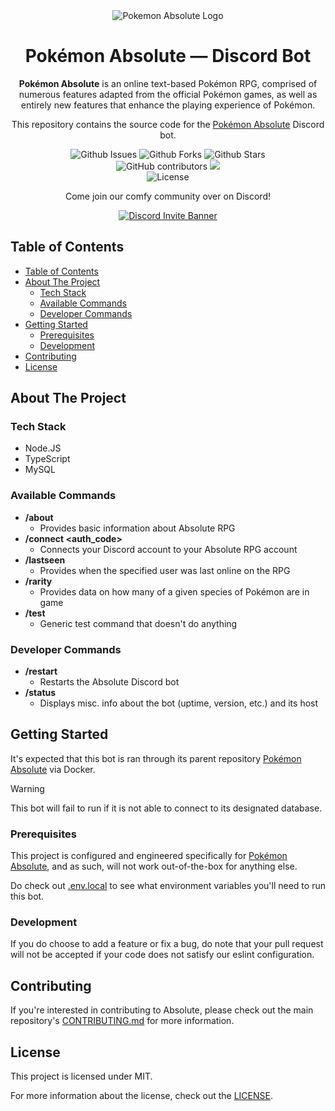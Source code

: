 <div align="center">
  <img src="https://github.com/Toxocious/Absolute/raw/master/app/images/Assets/banner.png" title="Pokemon Absolute Logo" alt="Pokemon Absolute Logo" />
  <h1 align="center">Pok&eacute;mon Absolute &mdash; Discord Bot</h1>

  **Pok&eacute;mon Absolute** is an online text-based Pok&eacute;mon RPG, comprised of numerous features adapted from the official Pok&eacute;mon games, as well as entirely new features that enhance the playing experience of Pok&eacute;mon.

  This repository contains the source code for the [Pok&eacute;mon Absolute](https://github.com/Toxocious/Absolute) Discord bot.

  <img alt="Github Issues" src="https://img.shields.io/github/issues/Toxocious/Absolute-Discord-Bot?style=for-the-badge&logo=appveyor" />
  <img alt="Github Forks" src="https://img.shields.io/github/forks/Toxocious/Absolute-Discord-Bot?style=for-the-badge&logo=appveyor" />
  <img alt="Github Stars" src="https://img.shields.io/github/stars/Toxocious/Absolute-Discord-Bot?style=for-the-badge&logo=appveyor" />
  <br />

  <img alt="GitHub contributors" src="https://img.shields.io/github/contributors/Toxocious/Absolute-Discord-Bot?style=for-the-badge">
  <a href="https://visitorbadge.io/status?path=https%3A%2F%2Fgithub.com%2FToxocious%2FAbsolute-Discord-Bot">
    <img src="https://api.visitorbadge.io/api/visitors?path=https%3A%2F%2Fgithub.com%2FToxocious%2FAbsolute&label=Views&countColor=%234a618f&labelStyle=upper" />
  </a>
  <br />

  <img alt="License" src="https://img.shields.io/github/license/Toxocious/Absolute-Discord-Bot?style=for-the-badge&logo=appveyor" />

  Come join our comfy community over on Discord!

  <a href="https://discord.gg/SHnvbsS" target="_blank">
    <img src="https://discord.com/api/guilds/269182206621122560/widget.png?style=banner2" alt="Discord Invite Banner" />
  </a>
</div>



## Table of Contents
- [Table of Contents](#table-of-contents)
- [About The Project](#about-the-project)
  - [Tech Stack](#tech-stack)
  - [Available Commands](#available-commands)
  - [Developer Commands](#developer-commands)
- [Getting Started](#getting-started)
  - [Prerequisites](#prerequisites)
  - [Development](#development)
- [Contributing](#contributing)
- [License](#license)



## About The Project
### Tech Stack
- Node.JS
- TypeScript
- MySQL

### Available Commands
- **/about**
  - Provides basic information about Absolute RPG
- **/connect <auth_code>**
  - Connects your Discord account to your Absolute RPG account
- **/lastseen <user>**
  - Provides when the specified user was last online on the RPG
- **/rarity <species> <forme OPTIONAL>**
  - Provides data on how many of a given species of Pok&eacute;mon are in game
- **/test**
  - Generic test command that doesn't do anything

### Developer Commands
- **/restart**
  - Restarts the Absolute Discord bot
- **/status**
  - Displays misc. info about the bot (uptime, version, etc.) and its host



## Getting Started
It's expected that this bot is ran through its parent repository [Pok&eacute;mon Absolute](https://github.com/Toxocious/Absolute) via Docker.

> [!WARNING]
> This bot will fail to run if it is not able to connect to its designated database.

### Prerequisites
This project is configured and engineered specifically for [Pok&eacute;mon Absolute](https://github.com/Toxocious/Absolute), and as such, will not work out-of-the-box for anything else.

Do check out [.env.local](.env.local) to see what environment variables you'll need to run this bot.

### Development
If you do choose to add a feature or fix a bug, do note that your pull request will not be accepted if your code does not satisfy our eslint configuration.



## Contributing
If you're interested in contributing to Absolute, please check out the main repository's [CONTRIBUTING.md]([docs/CONTRIBUTING.md](https://github.com/Toxocious/Absolute/blob/master/docs/CONTRIBUTING.md)) for more information.



## License
This project is licensed under MIT.

For more information about the license, check out the [LICENSE](LICENSE).
